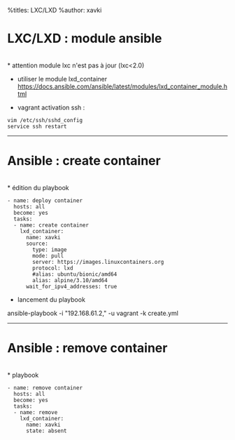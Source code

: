 %titles: LXC/LXD
%author: xavki

# LXC/LXD : module ansible

<br>
* attention module lxc n'est pas à jour (lxc<2.0)

* utiliser le module lxd_container
https://docs.ansible.com/ansible/latest/modules/lxd_container_module.html

* vagrant activation ssh :

```
vim /etc/ssh/sshd_config 
service ssh restart
```

----------------------------------------------------------------

# Ansible : create container


<br>
* édition du playbook

```
- name: deploy container
  hosts: all
  become: yes
  tasks:
  - name: create container
    lxd_container:
      name: xavki
      source:
        type: image
        mode: pull
        server: https://images.linuxcontainers.org
        protocol: lxd
        #alias: ubuntu/bionic/amd64
        alias: alpine/3.10/amd64
      wait_for_ipv4_addresses: true
```


* lancement du playbook

ansible-playbook -i "192.168.61.2," -u vagrant -k create.yml

---------------------------------------------------------------------

# Ansible : remove container


<br>
* playbook

```
- name: remove container
  hosts: all
  become: yes
  tasks:
  - name: remove
    lxd_container:
      name: xavki
      state: absent
```
